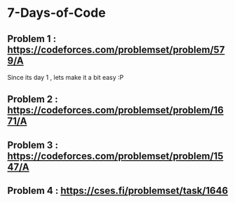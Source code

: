 # 7-Days-of-Code
## Problem 1 : https://codeforces.com/problemset/problem/579/A
Since its day 1 , lets make it a bit easy :P

## Problem 2 : https://codeforces.com/problemset/problem/1671/A

## Problem 3 : https://codeforces.com/problemset/problem/1547/A

## Problem 4 : https://cses.fi/problemset/task/1646

